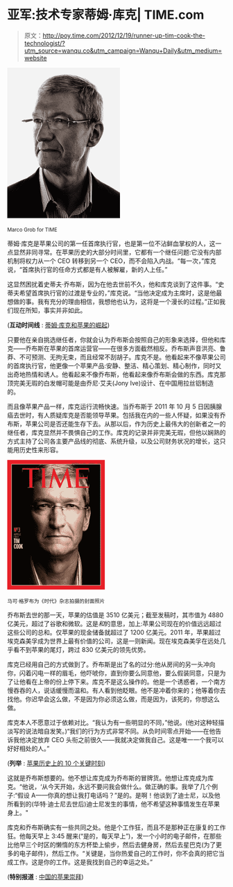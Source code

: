 # 亚军:技术专家蒂姆·库克| TIME.com

> 原文：<http://poy.time.com/2012/12/19/runner-up-tim-cook-the-technologist/?utm_source=wanqu.co&utm_campaign=Wanqu+Daily&utm_medium=website>

![](img/163d7ee2d6c8b4b9ac52a84353eef3e1.png)

<small class="entry-thumb-credit">Marco Grob for TIME</small>



蒂姆·库克是苹果公司的第一任首席执行官，也是第一位不沾鲜血掌权的人，这一点显然非同寻常。在苹果历史的大部分时间里，它都有一个继任问题:它没有内部机制将权力从一个 CEO 转移到另一个 CEO，而不会陷入内战。“每一次，”库克说，“首席执行官的任命方式都是有人被解雇，新的人上任。”

这显然困扰着史蒂夫·乔布斯，因为在他去世前不久，他和库克谈到了这件事。“史蒂夫希望首席执行官的过渡是专业的，”库克说。“当他决定成为主席时，这是他最想做的事。我有充分的理由相信，我想他也认为，这将是一个漫长的过程。”正如我们现在所知，事实并非如此。

(**互动时间线** : [蒂姆·库克和苹果的崛起](http://poy.time.com/2012/12/19/interactive-timeline-tim-cook-and-the-rise-of-apple/))

只要他在亲自挑选继任者，你就会认为乔布斯会按照自己的形象来选择，但他和库克——乔布斯在苹果的首席运营官——在很多方面截然相反。乔布斯声音洪亮、鲁莽、不可预测、无拘无束，而且经常不刮胡子。库克不是。他看起来不像苹果公司的首席执行官，他更像一个苹果产品:安静、整洁、精心策划、精心制作，同时又出奇地热情和诱人。他看起来不像乔布斯，他看起来像乔布斯会做的东西。库克那顶完美无瑕的白发帽可能是由乔尼·艾夫(Jony Ive)设计、在中国用拉丝铝制造的。

而且像苹果产品一样，库克运行流畅快速。当乔布斯于 2011 年 10 月 5 日因胰腺癌去世时，有人质疑库克是否能领导苹果。包括我在内的一些人怀疑，如果没有乔布斯，苹果公司是否还能生存下去。从那以后，作为历史上最伟大的创新者之一的继任者，库克显然并不畏惧自己的工作。库克的记录并非完美无瑕，但他以娴熟的方式主持了公司各主要产品线的彻底、系统升级，以及公司财务状况的增长，这只能用历史性来形容。

[![](img/369d6abb301e115e2f76b32add78bb4d.png)](http://poy.time.com/2012/12/19/times-person-of-the-year-issue-cover-gallery/slide/runner-up-tim-cook/)

<small class="entry-thumb-credit">马可·格罗布为《时代》杂志拍摄的封面照片</small>

乔布斯去世的那一天，苹果的估值是 3510 亿美元；截至发稿时，其市值为 4880 亿美元，超过了谷歌和微软。这是*和*的意思，加上:苹果公司现在的价值远远超过这些公司的总和。仅苹果的现金储备就超过了 1200 亿美元。2011 年，苹果超过埃克森美孚成为世界上最有价值的公司，这是一则新闻。现在埃克森美孚在远处几乎看不到苹果的尾灯，跨过 830 亿美元的领先优势。

库克已经用自己的方式做到了。乔布斯是出了名的过分:他从房间的另一头冲向你，闪着闪电一样的眉毛，他吓唬你，直到你要么同意他，要么假装同意，只是为了让他看在上帝的份上停下来。库克不是这么操作的。他是一个诱惑者，一个南方慢吞吞的人，说话缓慢而温和。有人看到他眨眼。他不是冲着你来的；他等着你去找他。你迟早会这么做，不是因为你必须这么做，而是因为，该死的，你想这么做。

库克本人不愿意过于依赖对比。“我认为有一些明显的不同，”他说。(他对这种轻描淡写的说法暗自发笑。)“我们的行为方式非常不同。从负时间零点开始——在他告诉我他决定放弃 CEO 头衔之前很久——我就决定做我自己。这是唯一一个我可以好好相处的人。”

(**列举** : [苹果历史上的 10 个关键时刻](http://www.time.com/time/specials/packages/article/0,28804,1873486_1873491_1873530,00.html))

这就是乔布斯想要的。他不想让库克成为乔布斯的冒牌货。他想让库克成为库克。“他说，‘从今天开始，永远不要问我会做什么。做正确的事。我举了几个例子:“假设 A——你真的想让我打电话吗？”是的。是啊！他谈到了迪士尼，以及他所看到的(华特·迪士尼去世后)迪士尼发生的事情，他不希望这种事情发生在苹果身上。"

库克和乔布斯确实有一些共同之处。他是个工作狂，而且不是那种正在康复的工作狂。他每天早上 3:45 醒来(“是的，每天早上”)，发一个小时的电子邮件，在那些比他早三个时区的懒惰的东方杯垫上偷步，然后去健身房，然后去星巴克(为了更多的电子邮件)，然后工作。“关键是，当你热爱自己的工作时，你不会真的把它当成工作。这是你的工作。这是我找到自己的幸运之处。”

(**特别报道** : [中国的苹果崇拜](http://www.time.com/time/magazine/article/0,9171,2117765,00.html))